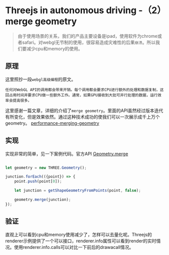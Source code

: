 # Threejs in autonomous driving -（2）merge geometry

> 由于使用场景的关系，我们的产品主要设备是ipad，使用软件为chrome或者safari。对webgl无节制的使用，很容易造成灾难性的后果`崩溃`。所以我们要减少cpu和memory的使用。

## 原理

这里照抄一段`webgl高级编程`的原文。

    任何对WebGL API的调用都会带来开销。每个调用都会要求CPU进行额外的处理和数据复制，这回占用时间并要求CPU做一些额外工作。通常，如果GPU接收到大批可并行处理的数据，运行效率会提高很多。

这里感谢一篇文章，详细的介绍了`merge geometry`。里面的API虽然经过版本迭代有所变化，但是效果依然。通过这种技术成功的使我们可以一次展示成千上万个geometry。
[performance-merging-geometry](http://learningthreejs.com/blog/2011/10/05/performance-merging-geometry/)

## 实现

实现非常的简单，见一下案例代码。官方API [Geometry.merge](https://threejs.org/docs/index.html#api/zh/core/Geometry.merge)

```javascript

let geometry = new THREE.Geometry();

junction.forEach(({point}) => {
    point.push(point[0]);

    let junction = getShapeGeometryFromPoints(point, false);

    geometry.merge(junction);
});

```

## 验证

直观上可以看到cpu和memory使用减少了，怎样可以去量化呢。Threejs的renderer示例提供了一个可以接口，renderer.info属性可以看到render的实时情况。使用renderer.info.calls可以对比一下前后的drawacall情况。
